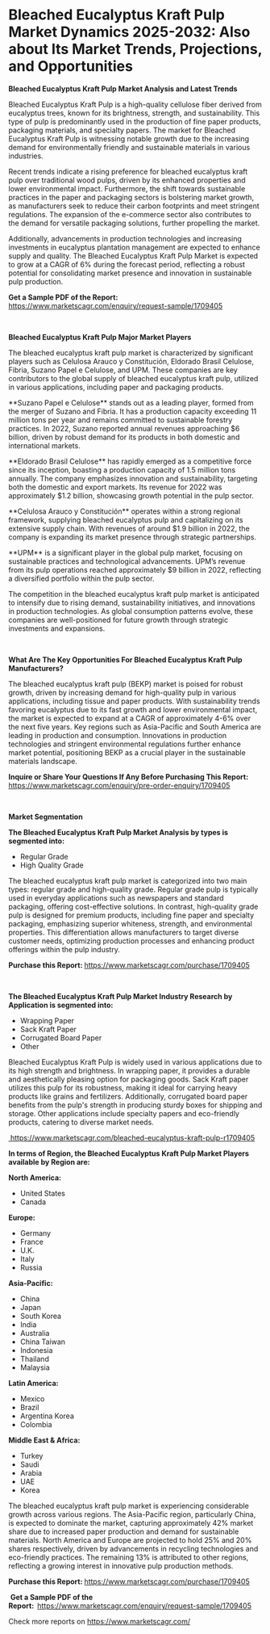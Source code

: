 <p><h1>Bleached Eucalyptus Kraft Pulp Market Dynamics 2025-2032: Also about Its Market Trends, Projections, and Opportunities</h1></p><p><strong>Bleached Eucalyptus Kraft Pulp Market Analysis and Latest Trends</strong></p>
<p><p>Bleached Eucalyptus Kraft Pulp is a high-quality cellulose fiber derived from eucalyptus trees, known for its brightness, strength, and sustainability. This type of pulp is predominantly used in the production of fine paper products, packaging materials, and specialty papers. The market for Bleached Eucalyptus Kraft Pulp is witnessing notable growth due to the increasing demand for environmentally friendly and sustainable materials in various industries.</p><p>Recent trends indicate a rising preference for bleached eucalyptus kraft pulp over traditional wood pulps, driven by its enhanced properties and lower environmental impact. Furthermore, the shift towards sustainable practices in the paper and packaging sectors is bolstering market growth, as manufacturers seek to reduce their carbon footprints and meet stringent regulations. The expansion of the e-commerce sector also contributes to the demand for versatile packaging solutions, further propelling the market.</p><p>Additionally, advancements in production technologies and increasing investments in eucalyptus plantation management are expected to enhance supply and quality. The Bleached Eucalyptus Kraft Pulp Market is expected to grow at a CAGR of 6% during the forecast period, reflecting a robust potential for consolidating market presence and innovation in sustainable pulp production.</p></p>
<p><strong>Get a Sample PDF of the Report:&nbsp;</strong> <a href="https://www.marketscagr.com/enquiry/request-sample/1709405?utm_campaign=2003&utm_medium=2&utm_source=Github&utm_content=ia&utm_term=30012025&utm_id=bleached-eucalyptus-kraft-pulp">https://www.marketscagr.com/enquiry/request-sample/1709405</a></p>
<p>&nbsp;</p>
<p><strong>Bleached Eucalyptus Kraft Pulp Major Market Players</strong></p>
<p><p>The bleached eucalyptus kraft pulp market is characterized by significant players such as Celulosa Arauco y Constitución, Eldorado Brasil Celulose, Fibria, Suzano Papel e Celulose, and UPM. These companies are key contributors to the global supply of bleached eucalyptus kraft pulp, utilized in various applications, including paper and packaging products.</p><p>**Suzano Papel e Celulose** stands out as a leading player, formed from the merger of Suzano and Fibria. It has a production capacity exceeding 11 million tons per year and remains committed to sustainable forestry practices. In 2022, Suzano reported annual revenues approaching $6 billion, driven by robust demand for its products in both domestic and international markets.</p><p>**Eldorado Brasil Celulose** has rapidly emerged as a competitive force since its inception, boasting a production capacity of 1.5 million tons annually. The company emphasizes innovation and sustainability, targeting both the domestic and export markets. Its revenue for 2022 was approximately $1.2 billion, showcasing growth potential in the pulp sector.</p><p>**Celulosa Arauco y Constitución** operates within a strong regional framework, supplying bleached eucalyptus pulp and capitalizing on its extensive supply chain. With revenues of around $1.9 billion in 2022, the company is expanding its market presence through strategic partnerships.</p><p>**UPM** is a significant player in the global pulp market, focusing on sustainable practices and technological advancements. UPM’s revenue from its pulp operations reached approximately $9 billion in 2022, reflecting a diversified portfolio within the pulp sector.</p><p>The competition in the bleached eucalyptus kraft pulp market is anticipated to intensify due to rising demand, sustainability initiatives, and innovations in production technologies. As global consumption patterns evolve, these companies are well-positioned for future growth through strategic investments and expansions.</p></p>
<p>&nbsp;</p>
<p><strong>What Are The Key Opportunities For Bleached Eucalyptus Kraft Pulp Manufacturers?</strong></p>
<p><p>The bleached eucalyptus kraft pulp (BEKP) market is poised for robust growth, driven by increasing demand for high-quality pulp in various applications, including tissue and paper products. With sustainability trends favoring eucalyptus due to its fast growth and lower environmental impact, the market is expected to expand at a CAGR of approximately 4-6% over the next five years. Key regions such as Asia-Pacific and South America are leading in production and consumption. Innovations in production technologies and stringent environmental regulations further enhance market potential, positioning BEKP as a crucial player in the sustainable materials landscape.</p></p>
<p><strong>Inquire or Share Your Questions If Any Before Purchasing This Report:</strong> <a href="https://www.marketscagr.com/enquiry/pre-order-enquiry/1709405?utm_campaign=2003&utm_medium=2&utm_source=Github&utm_content=ia&utm_term=30012025&utm_id=bleached-eucalyptus-kraft-pulp">https://www.marketscagr.com/enquiry/pre-order-enquiry/1709405</a></p>
<p>&nbsp;</p>
<p><strong>Market Segmentation</strong></p>
<p><strong>The Bleached Eucalyptus Kraft Pulp Market Analysis by types is segmented into:</strong></p>
<p><ul><li>Regular Grade</li><li>High Quality Grade</li></ul></p>
<p><p>The bleached eucalyptus kraft pulp market is categorized into two main types: regular grade and high-quality grade. Regular grade pulp is typically used in everyday applications such as newspapers and standard packaging, offering cost-effective solutions. In contrast, high-quality grade pulp is designed for premium products, including fine paper and specialty packaging, emphasizing superior whiteness, strength, and environmental properties. This differentiation allows manufacturers to target diverse customer needs, optimizing production processes and enhancing product offerings within the pulp industry.</p></p>
<p><strong>Purchase this Report:&nbsp;</strong><a href="https://www.marketscagr.com/purchase/1709405?utm_campaign=2003&utm_medium=2&utm_source=Github&utm_content=ia&utm_term=30012025&utm_id=bleached-eucalyptus-kraft-pulp">https://www.marketscagr.com/purchase/1709405</a></p>
<p>&nbsp;</p>
<p><strong>The Bleached Eucalyptus Kraft Pulp Market Industry Research by Application is segmented into:</strong></p>
<p><ul><li>Wrapping Paper</li><li>Sack Kraft Paper</li><li>Corrugated Board Paper</li><li>Other</li></ul></p>
<p><p>Bleached Eucalyptus Kraft Pulp is widely used in various applications due to its high strength and brightness. In wrapping paper, it provides a durable and aesthetically pleasing option for packaging goods. Sack Kraft paper utilizes this pulp for its robustness, making it ideal for carrying heavy products like grains and fertilizers. Additionally, corrugated board paper benefits from the pulp's strength in producing sturdy boxes for shipping and storage. Other applications include specialty papers and eco-friendly products, catering to diverse market needs.</p></p>
<p><a href="https://www.marketscagr.com/bleached-eucalyptus-kraft-pulp-r1709405?utm_campaign=2003&utm_medium=2&utm_source=Github&utm_content=ia&utm_term=30012025&utm_id=bleached-eucalyptus-kraft-pulp">&nbsp;https://www.marketscagr.com/bleached-eucalyptus-kraft-pulp-r1709405</a></p>
<p><strong>In terms of Region, the Bleached Eucalyptus Kraft Pulp Market Players available by Region are:</strong></p>
<p>
    <p> <strong> North America: </strong>
        <ul>
            <li>United States</li>
            <li>Canada</li>
        </ul>
        </p> 
    <p> <strong> Europe: </strong>
        <ul>
            <li>Germany</li>
            <li>France</li>
            <li>U.K.</li>
            <li>Italy</li>
            <li>Russia</li>
        </ul>
        </p> 
    <p> <strong> Asia-Pacific: </strong>
        <ul>
            <li>China</li>
            <li>Japan</li>
            <li>South Korea</li>
            <li>India</li>
            <li>Australia</li>
            <li>China Taiwan</li>
            <li>Indonesia</li>
            <li>Thailand</li>
            <li>Malaysia</li>
        </ul>
        </p> 
    <p> <strong> Latin America: </strong>
        <ul>
            <li>Mexico</li>
            <li>Brazil</li>
            <li>Argentina Korea</li>
            <li>Colombia</li>
        </ul>
        </p> 
    <p> <strong> Middle East & Africa: </strong>
        <ul>
            <li>Turkey</li>
            <li>Saudi</li>
            <li>Arabia</li>
            <li>UAE</li>
            <li>Korea</li>
        </ul>
    </p>
    </p>
<p><p>The bleached eucalyptus kraft pulp market is experiencing considerable growth across various regions. The Asia-Pacific region, particularly China, is expected to dominate the market, capturing approximately 42% market share due to increased paper production and demand for sustainable materials. North America and Europe are projected to hold 25% and 20% shares respectively, driven by advancements in recycling technologies and eco-friendly practices. The remaining 13% is attributed to other regions, reflecting a growing interest in innovative pulp production methods.</p></p>
<p><strong>Purchase this Report: </strong><a href="https://www.marketscagr.com/purchase/1709405?utm_campaign=2003&utm_medium=2&utm_source=Github&utm_content=ia&utm_term=30012025&utm_id=bleached-eucalyptus-kraft-pulp">https://www.marketscagr.com/purchase/1709405</a></p>
<p>&nbsp;<strong>Get a Sample PDF of the Report:&nbsp;&nbsp;</strong><a href="https://www.marketscagr.com/enquiry/request-sample/1709405?utm_campaign=2003&utm_medium=2&utm_source=Github&utm_content=ia&utm_term=30012025&utm_id=bleached-eucalyptus-kraft-pulp">https://www.marketscagr.com/enquiry/request-sample/1709405</a></p>
<p><strong></strong></p>
<p>Check more reports on <a href="https://www.marketscagr.com/?utm_campaign=2003&utm_medium=2&utm_source=Github&utm_content=ia&utm_term=30012025&utm_id=bleached-eucalyptus-kraft-pulp">https://www.marketscagr.com/</a></p>